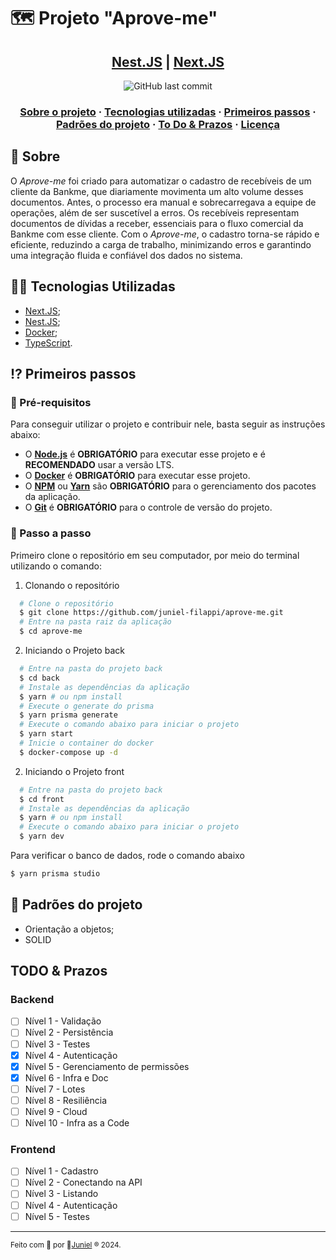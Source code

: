 # 🗺 Projeto "Aprove-me"

<h2 align="center">
   <a href="https://nestjs.com/" target="_blank" rel="noopener">Nest.JS</a> | <a href="https://nextjs.org/" target="_blank" rel="noopener">Next.JS</a>
</h2>

<p align="center">
  <img alt="GitHub last commit" src="https://img.shields.io/badge/Made%20with-TypeScript-1f425f.svg?logo=typescript">
</p>

<h3 align="center">
  <a href="#-sobre">Sobre o projeto</a>
  <span> · </span>
  <a href="#-tecnologias-utilizadas">Tecnologias utilizadas</a>
  <span> · </span>
  <a href="#-primeiros-passos">Primeiros passos</a>
  <span> · </span>
  <a href="#-padroes-contribuir">Padrões do projeto</a>
  <span> · </span>
  <a href="#-to-do-&-prazos">To Do & Prazos</a>
  <span> · </span>
  <a href="#-licença">Licença</a>
</h3>

## 💭 Sobre

O *Aprove-me* foi criado para automatizar o cadastro de recebíveis de um cliente da Bankme, que diariamente movimenta um alto volume desses documentos. Antes, o processo era manual e sobrecarregava a equipe de operações, além de ser suscetível a erros. Os recebíveis representam documentos de dívidas a receber, essenciais para o fluxo comercial da Bankme com esse cliente. Com o *Aprove-me*, o cadastro torna-se rápido e eficiente, reduzindo a carga de trabalho, minimizando erros e garantindo uma integração fluida e confiável dos dados no sistema.
## 👨‍💻 Tecnologias Utilizadas

- <a href="https://nextjs.org/" target="_blank" rel="noopener">Next.JS</a>;
- <a href="https://nestjs.com" target="_blank" rel="noopener">Nest.JS</a>;
- <a href="https://www.docker.com/" target="_blank" rel="noopener">Docker</a>;
- <a href="https://www.typescriptlang.org/" target="_blank" rel="noopener">TypeScript</a>.

## ⁉ Primeiros passos

### 🤔 Pré-requisitos

Para conseguir utilizar o projeto e contribuir nele, basta seguir as instruções abaixo:

- O **<a href="https://nodejs.org/en/" target="_blank" rel="noopener">Node.js</a>** é **OBRIGATÓRIO** para executar esse projeto e é **RECOMENDADO** usar a versão LTS.
- O **<a href="https://www.docker.com/" target="_blank" rel="noopener">Docker</a>** é **OBRIGATÓRIO** para executar esse projeto.
- O **<a href="https://www.npmjs.com/" target="_blank" rel="noopener">NPM</a>** ou **<a href="https://yarnpkg.com/" target="_blank" rel="noopener">Yarn</a>** são **OBRIGATÓRIO** para o gerenciamento dos pacotes da aplicação.
- O **<a href="https://git-scm.com/" target="_blank" rel="noopener">Git</a>** é **OBRIGATÓRIO** para o controle de versão do projeto.

### 📝 Passo a passo

Primeiro clone o repositório em seu computador, por meio do terminal utilizando o comando:

1. Clonando o repositório

```sh
  # Clone o repositório
  $ git clone https://github.com/juniel-filappi/aprove-me.git
  # Entre na pasta raiz da aplicação
  $ cd aprove-me
```

2. Iniciando o Projeto back

```sh
  # Entre na pasta do projeto back
  $ cd back
  # Instale as dependências da aplicação
  $ yarn # ou npm install
  # Execute o generate do prisma
  $ yarn prisma generate
  # Execute o comando abaixo para iniciar o projeto
  $ yarn start
  # Inicie o container do docker
  $ docker-compose up -d
```

2. Iniciando o Projeto front

```sh
  # Entre na pasta do projeto back
  $ cd front
  # Instale as dependências da aplicação
  $ yarn # ou npm install
  # Execute o comando abaixo para iniciar o projeto
  $ yarn dev
```

Para verificar o banco de dados, rode o comando abaixo
```sh
$ yarn prisma studio
```

## 💯 Padrões do projeto

- Orientação a objetos;
- SOLID

## TODO & Prazos
### Backend
- [ ] Nível 1 - Validação
- [ ] Nível 2 - Persistência
- [ ] Nível 3 - Testes
- [x] Nível 4 - Autenticação
- [x] Nível 5 - Gerenciamento de permissões
- [x] Nível 6 - Infra e Doc
- [ ] Nível 7 - Lotes
- [ ] Nível 8 - Resiliência
- [ ] Nível 9 - Cloud
- [ ] Nível 10 - Infra as a Code

### Frontend
- [ ] Nível 1 - Cadastro
- [ ] Nível 2 - Conectando na API
- [ ] Nível 3 - Listando
- [ ] Nível 4 - Autenticação
- [ ] Nível 5 - Testes

---

<sup> Feito com 💙 por 👾<a href="https://github.com/juniel-filappi/" target="_blank" rel="noopener">Juniel</a> ® 2024.</sup>